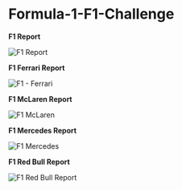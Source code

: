 # Formula-1-F1-Challenge
**F1 Report**

![F1 Report](https://user-images.githubusercontent.com/52009404/163841140-dca81abd-0e9f-4f5b-8e01-72b6cffd4999.jpg)

**F1 Ferrari Report**

![F1 - Ferrari](https://user-images.githubusercontent.com/52009404/163841142-b375b770-cc62-49c3-9fc4-ac26e8b283ae.jpg)

**F1 McLaren Report**

![F1 McLaren](https://user-images.githubusercontent.com/52009404/163841125-7854d035-9daf-402a-bd20-828526874ac6.jpg)

**F1 Mercedes Report**

![F1 Mercedes](https://user-images.githubusercontent.com/52009404/163841133-7b059508-3e4c-4f94-9ed1-e9a445265291.jpg)

**F1 Red Bull Report**

![F1 Red Bull Report](https://user-images.githubusercontent.com/52009404/163841139-a7578826-faf7-4179-8497-363f04991615.jpg)




